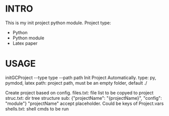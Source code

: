 # INTRO
This is my init project python module.
Project type:
* Python
* Python module
* Latex paper
# USAGE
initGCProject --type type --path path
Init Project Automatically.
type: py, pymdod, latex
path: project path, must be an empty folder, default ./

Create project based on config.
files.txt: file list to be copyed to project
struc.txt: dir tree structure
sub: {"projectName": "{projectName}", "config": "module"}
"projectName" accept placeholder. Could be keys of Project.vars
shells.txt: shell cmds to be run
